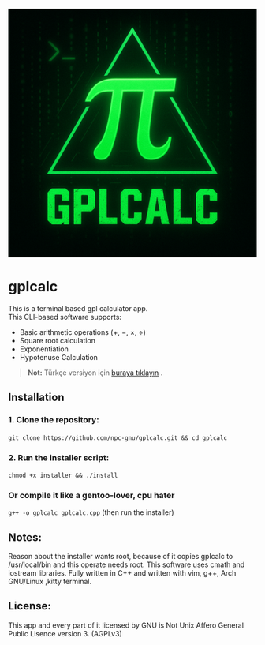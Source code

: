 ![gplcalc logo](./logo.png)


# gplcalc
This is a terminal based gpl calculator app.   
This CLI-based software supports:

- Basic arithmetic operations (+, −, ×, ÷)
- Square root calculation
- Exponentiation
- Hypotenuse Calculation
> **Not:** Türkçe versiyon için [buraya tıklayın](https://github.com/npc-gnu/gplcalc-tr)
 .

## Installation

### 1. Clone the repository:
`git clone https://github.com/npc-gnu/gplcalc.git && cd gplcalc`
### 2. Run the installer script:
`chmod +x installer && ./install`
### Or compile it like a gentoo-lover, cpu hater
`g++ -o gplcalc gplcalc.cpp` (then run the installer)

## Notes:
 Reason about the installer wants root, because of it copies gplcalc to /usr/local/bin and this operate needs root.
 This software uses cmath and iostream libraries.
 Fully written in C++ and written with vim, g++, Arch GNU/Linux ,kitty terminal.

## License:

This app and every part of it licensed by GNU is Not Unix Affero General Public Lisence version 3. (AGPLv3)
